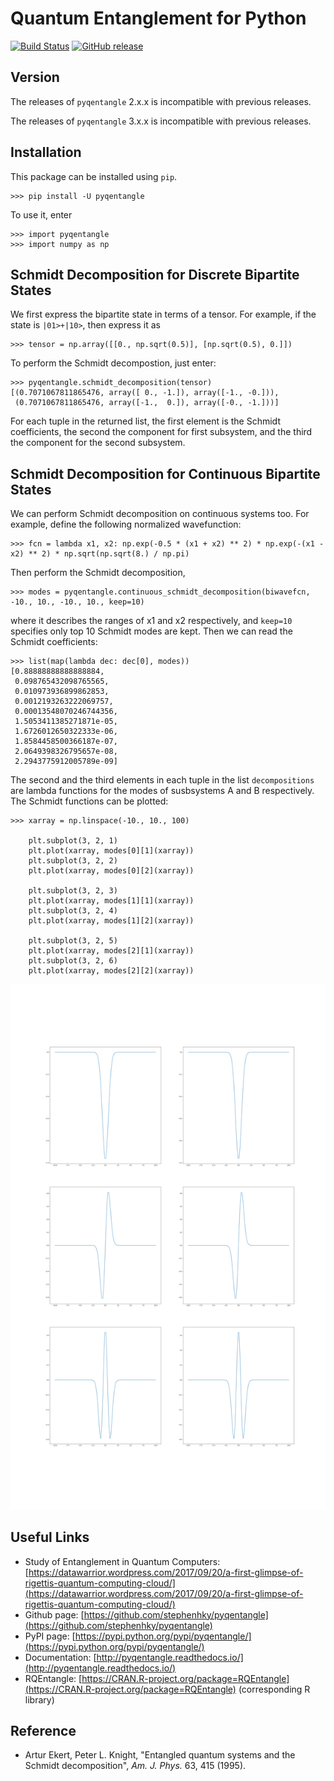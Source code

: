 # Quantum Entanglement for Python

[![Build Status](https://travis-ci.org/stephenhky/pyqentangle.svg?branch=master)](https://travis-ci.org/stephenhky/pyqentangle)
[![GitHub release](https://img.shields.io/github/release/stephenhky/pyqentangle.svg?maxAge=3600)](https://github.com/stephenhky/pyqentangle/releases)

## Version

The releases of `pyqentangle` 2.x.x is incompatible with previous releases.

The releases of `pyqentangle` 3.x.x is incompatible with previous releases.

## Installation

This package can be installed using `pip`.

```
>>> pip install -U pyqentangle
```

To use it, enter

```
>>> import pyqentangle
>>> import numpy as np
```

## Schmidt Decomposition for Discrete Bipartite States

We first express the bipartite state in terms of a tensor. For example, if the state is `|01>+|10>`, then express it as

```
>>> tensor = np.array([[0., np.sqrt(0.5)], [np.sqrt(0.5), 0.]])
```

To perform the Schmidt decompostion, just enter:

```
>>> pyqentangle.schmidt_decomposition(tensor)
[(0.7071067811865476, array([ 0., -1.]), array([-1., -0.])),
 (0.7071067811865476, array([-1.,  0.]), array([-0., -1.]))]
 ```

For each tuple in the returned list, the first element is the Schmidt coefficients, the second the component for first subsystem, and the third the component for the second subsystem.

## Schmidt Decomposition for Continuous Bipartite States

We can perform Schmidt decomposition on continuous systems too. For example, define the following normalized wavefunction:

```
>>> fcn = lambda x1, x2: np.exp(-0.5 * (x1 + x2) ** 2) * np.exp(-(x1 - x2) ** 2) * np.sqrt(np.sqrt(8.) / np.pi)
```

Then perform the Schmidt decomposition, 

```
>>> modes = pyqentangle.continuous_schmidt_decomposition(biwavefcn, -10., 10., -10., 10., keep=10)
```

where it describes the ranges of x1 and x2 respectively, and `keep=10` specifies only top 10 Schmidt modes are kept. Then we can read the Schmidt coefficients:

```
>>> list(map(lambda dec: dec[0], modes))
[0.88888888888888884,
 0.098765432098765565,
 0.010973936899862853,
 0.0012193263222069757,
 0.00013548070246744356,
 1.5053411385271871e-05,
 1.6726012650322333e-06,
 1.8584458500366187e-07,
 2.0649398326795657e-08,
 2.2943775912005789e-09]
```

The second and the third elements in each tuple in the list `decompositions` are lambda functions for the modes of susbsystems A and B respectively. The Schmidt functions can be plotted:
```
>>> xarray = np.linspace(-10., 10., 100)

    plt.subplot(3, 2, 1)
    plt.plot(xarray, modes[0][1](xarray))
    plt.subplot(3, 2, 2)
    plt.plot(xarray, modes[0][2](xarray))

    plt.subplot(3, 2, 3)
    plt.plot(xarray, modes[1][1](xarray))
    plt.subplot(3, 2, 4)
    plt.plot(xarray, modes[1][2](xarray))

    plt.subplot(3, 2, 5)
    plt.plot(xarray, modes[2][1](xarray))
    plt.subplot(3, 2, 6)
    plt.plot(xarray, modes[2][2](xarray))
```

![alt](fig/three_harmonic_modes.png)


## Useful Links

* Study of Entanglement in Quantum Computers: [https://datawarrior.wordpress.com/2017/09/20/a-first-glimpse-of-rigettis-quantum-computing-cloud/](https://datawarrior.wordpress.com/2017/09/20/a-first-glimpse-of-rigettis-quantum-computing-cloud/)
* Github page: [https://github.com/stephenhky/pyqentangle](https://github.com/stephenhky/pyqentangle)
* PyPI page: [https://pypi.python.org/pypi/pyqentangle/](https://pypi.python.org/pypi/pyqentangle/)
* Documentation: [http://pyqentangle.readthedocs.io/](http://pyqentangle.readthedocs.io/)
* RQEntangle: [https://CRAN.R-project.org/package=RQEntangle](https://CRAN.R-project.org/package=RQEntangle) (corresponding R library)

## Reference
* Artur Ekert, Peter L. Knight, "Entangled quantum systems and the Schmidt decomposition", *Am. J. Phys.* 63, 415 (1995).